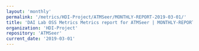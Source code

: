 ```yaml
---
layout: 'monthly'
permalink: '/metrics/HDI-Project/ATMSeer/MONTHLY-REPORT-2019-03-01/'
title: 'DAI Lab OSS Metrics Metrics report for ATMSeer | MONTHLY-REPORT-2019-03-01'
organization: 'HDI-Project'
repository: 'ATMSeer'
current_date: '2019-03-01'
---
```

